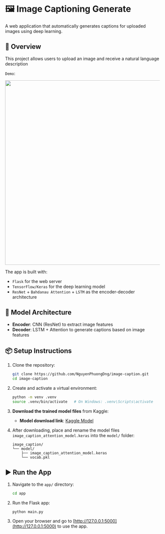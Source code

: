 # 🖼️ Image Captioning Generate

A web application that automatically generates captions for uploaded images using deep learning.

## 🚀 Overview
This project allows users to upload an image and receive a natural language description

`Demo`: 

<img src="https://github.com/user-attachments/assets/d9700cc5-eb00-48cd-b112-36dae731d466" width="600" />

The app is built with:
- `Flask` for the web server
- `TensorFlow/Keras` for the deep learning model
- `ResNet` + `Bahdanau Attention` + `LSTM` as the encoder-decoder architecture

## 🧠 Model Architecture
- **Encoder**: CNN (ResNet) to extract image features
- **Decoder**: LSTM + Attention  to generate captions based on image features

## 📦 Setup Instructions
1. Clone the repository:
    ```bash
    git clone https://github.com/NguyenPhuongDng/image-caption.git
    cd image-caption
    ```

2. Create and activate a virtual environment:
    ```bash
    python -m venv .venv
    source .venv/bin/activate   # On Windows: .venv\Scripts\activate
    ```

3. **Download the trained model files** from Kaggle:
    - **Model download link**: [Kaggle Model](https://www.kaggle.com/models/donghip/image_caption)

4. After downloading, place and rename the model files `image_caption_attention_model.keras` into the `model/` folder:
    ```
    image_caption/
    └── model/
        ├── image_caption_attention_model.keras
        └── vocab.pkl
    ```

## ▶️ Run the App
1. Navigate to the `app/` directory:
    ```bash
    cd app
    ```

2. Run the Flask app:
    ```bash
    python main.py
    ```

3. Open your browser and go to [http://127.0.0.1:5000](http://127.0.0.1:5000) to use the app.
